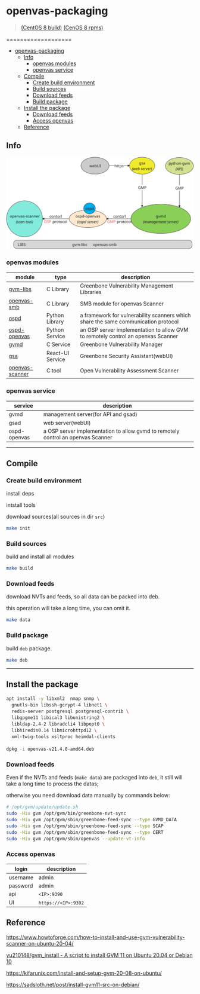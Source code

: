 # openvas-packaging

> [(CentOS 8 build)](https://ufukyildirim.com.tr/centos-8-uzerinde-gvm-20-04-kurulumu/)
> [(CenOS 8 rpms)](https://centos.pkgs.org/8/atomic-x86_64/gvm-21.4.0-18432.el8.art.noarch.rpm.html)

===================

<!-- TOC -->

- [openvas-packaging](#openvas-packaging)
    - [Info](#info)
        - [openvas modules](#openvas-modules)
        - [openvas service](#openvas-service)
    - [Compile](#compile)
        - [Create build environment](#create-build-environment)
        - [Build sources](#build-sources)
        - [Download feeds](#download-feeds)
        - [Build package](#build-package)
    - [Install the package](#install-the-package)
        - [Download feeds](#download-feeds-1)
        - [Access openvas](#access-openvas)
    - [Reference](#reference)

<!-- /TOC -->

## Info

![module](res/openvas-modules.svg)

### openvas modules

| module                                                          | type             | description                                                                        |
| --------------------------------------------------------------- | ---------------- | ---------------------------------------------------------------------------------- |
| [gvm-libs](https://github.com/greenbone/gvm-libs)               | C Library        | Greenbone Vulnerability Management Libraries                                       |
| [openvas-smb](https://github.com/greenbone/openvas-smb)         | C Library        | SMB module for openvas Scanner                                                     |
| [ospd](https://github.com/greenbone/ospd)                       | Python Library   | a framework for vulnerability scanners which share the same communication protocol |
| [ospd-openvas](https://github.com/greenbone/ospd-openvas)       | Python Service   | an OSP server implementation to allow GVM to remotely control an openvas Scanner   |
| [gvmd](https://github.com/greenbone/gvmd)                       | C Service        | Greenbone Vulnerability Manager                                                    |
| [gsa](https://github.com/greenbone/gsa)                         | React-UI Service | Greenbone Security Assistant(webUI)                                                |
| [openvas-scanner](https://github.com/greenbone/openvas-scanner) | C tool           | Open Vulnerability Assessment Scanner                                              |

### openvas service

| service      | description                                                                      |
| ------------ | -------------------------------------------------------------------------------- |
| gvmd         | management server(for API and gsad)                                              |
| gsad         | web server(webUI)                                                                |
| ospd-openvas | a OSP server implementation to allow gvmd to remotely control an openvas Scanner |

-----------

## Compile

### Create build environment

install deps

intstall tools

download sources(all sources in dir `src`)

```bash
make init
```

### Build sources

build and install all modules

```bash
make build
```

### Download feeds

download NVTs and feeds, so all data can be packed into deb.

this operation will take a long time, you can omit it.

```bash
make data
```

### Build package

build `deb` package.

```bash
make deb
```

-------------

## Install the package

```bash
apt install -y libxml2  nmap snmp \
  gnutls-bin libssh-gcrypt-4 libnet1 \
  redis-server postgresql postgresql-contrib \
  libgpgme11 libical3 libunistring2 \
  libldap-2.4-2 libradcli4 libpopt0 \
  libhiredis0.14 libmicrohttpd12 \
  xml-twig-tools xsltproc heimdal-clients

dpkg -i openvas-v21.4.0-amd64.deb
```

### Download feeds

Even if the NVTs and feeds (`make data`) are packaged into `deb`, it still will take a long time to process the datas; 

otherwise you need download data manually by commands below:

```bash
# /opt/gvm/update/update.sh
sudo -Hiu gvm /opt/gvm/bin/greenbone-nvt-sync
sudo -Hiu gvm /opt/gvm/sbin/greenbone-feed-sync --type GVMD_DATA
sudo -Hiu gvm /opt/gvm/sbin/greenbone-feed-sync --type SCAP
sudo -Hiu gvm /opt/gvm/sbin/greenbone-feed-sync --type CERT
sudo -Hiu gvm /opt/gvm/sbin/openvas --update-vt-info
```

### Access openvas

| login    | description         |
| -------- | ------------------- |
| username | admin               |
| password | admin               |
| api      | `<IP>:9390`         |
| UI       | `https://<IP>:9392` |

## Reference

https://www.howtoforge.com/how-to-install-and-use-gvm-vulnerability-scanner-on-ubuntu-20-04/

[ yu210148/gvm_install - A script to install GVM 11 on Ubuntu 20.04 or Debian 10](https://github.com/yu210148/gvm_install)

https://kifarunix.com/install-and-setup-gvm-20-08-on-ubuntu/

https://sadsloth.net/post/install-gvm11-src-on-debian/
